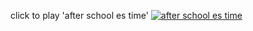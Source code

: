 click to play 'after school es time'
[![after school es time](https://img.youtube.com/vi/I8Yod8FFIZg/0.jpg)](https://www.youtube.com/watch?v=I8Yod8FFIZg)
